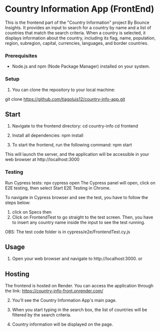 # Country Information App (FrontEnd)

This is the frontend part of the "Country Information" project By Bounce Insights. It provides an input to search for a country by name and a list of countries that match the search criteria. When a country is selected, it displays information about the country, including its flag, name, population, region, subregion, capital, currencies, languages, and border countries.

### Prerequisites

- Node.js and npm (Node Package Manager) installed on your system.

### Setup

1. You can clone the repository to your local machine:

git clone https://github.com/tiagoluis12/country-info-app.git

## Start

1. Navigate to the frontend directory:
   cd country-info
   cd frontend

2. Install all dependencies: npm install

3. To start the frontend, run the following command: npm start

This will launch the server, and the application will be accessible in your web browser at http://localhost:3000

### Testing

Run Cypress tests: npx cypress open
The Cypress panel will open, click on E2E testing, then select Start E2E Testing in Chrome.

To navigate in Cypress browser and see the test, you have to follow the steps below:

1. click on Specs then
2. Click on FrontendTest to go straight to the test screen. Then, you have to insert any country name inside the input to see the test running.

OBS: The test code folder is in cypress/e2e/FrontendTest.cy.js

## Usage

1. Open your web browser and navigate to http://localhost:3000. or

## Hosting

The frontend is hosted on Render. You can access the application through the link: https://country-info-front.onrender.com/

2. You'll see the Country Information App's main page.

3. When you start typing in the search box, the list of countries will be filtered by the search criteria.

4. Country information will be displayed on the page.
